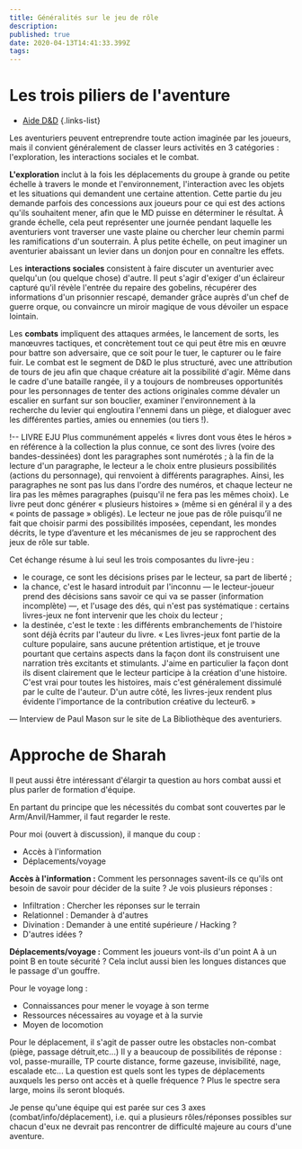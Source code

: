 ```yaml
---
title: Généralités sur le jeu de rôle
description: 
published: true
date: 2020-04-13T14:41:33.399Z
tags: 
---
```


# Les trois piliers de l'aventure

- [Aide D&D](https://www.aidedd.org/regles/) 
{.links-list}

Les aventuriers peuvent entreprendre toute action imaginée par les joueurs, mais il convient généralement de classer leurs activités en 3 catégories : l'exploration, les interactions sociales et le combat.

**L'exploration** inclut à la fois les déplacements du groupe à grande ou petite échelle à travers le monde et l'environnement, l'interaction avec les objets et les situations qui demandent une certaine attention. Cette partie du jeu demande parfois des concessions aux joueurs pour ce qui est des actions qu'ils souhaitent mener, afin que le MD puisse en déterminer le résultat. À grande échelle, cela peut représenter une journée pendant laquelle les aventuriers vont traverser une vaste plaine ou chercher leur chemin parmi les ramifications d'un souterrain. À plus petite échelle, on peut imaginer un aventurier abaissant un levier dans un donjon pour en connaître les effets.

Les **interactions sociales** consistent à faire discuter un aventurier avec quelqu'un (ou quelque chose) d'autre. Il peut s'agir d'exiger d'un éclaireur capturé qu'il révèle l'entrée du repaire des gobelins, récupérer des informations d'un prisonnier rescapé, demander grâce auprès d'un chef de guerre orque, ou convaincre un miroir magique de vous dévoiler un espace lointain.

Les **combats** impliquent des attaques armées, le lancement de sorts, les manœuvres tactiques, et concrètement tout ce qui peut être mis en œuvre pour battre son adversaire, que ce soit pour le tuer, le capturer ou le faire fuir. Le combat est le segment de D&D le plus structuré, avec une attribution de tours de jeu afin que chaque créature ait la possibilité d'agir. Même dans le cadre d'une bataille rangée, il y a toujours de nombreuses opportunités pour les personnages de tenter des actions originales comme dévaler un escalier en surfant sur son bouclier, examiner l'environnement à la recherche du levier qui engloutira l'ennemi dans un piège, et dialoguer avec les différentes parties, amies ou ennemies (ou tiers !).

!-- LIVRE EJU
Plus communément appelés « livres dont vous êtes le héros » en référence à la collection la plus connue, ce sont des livres (voire des bandes-dessinées) dont les paragraphes sont numérotés ; à la fin de la lecture d'un paragraphe, le lecteur a le choix entre plusieurs possibilités (actions du personnage), qui renvoient à différents paragraphes. Ainsi, les paragraphes ne sont pas lus dans l'ordre des numéros, et chaque lecteur ne lira pas les mêmes paragraphes (puisqu'il ne fera pas les mêmes choix). Le livre peut donc générer « plusieurs histoires » (même si en général il y a des « points de passage » obligés). Le lecteur ne joue pas de rôle puisqu’il ne fait que choisir parmi des possibilités imposées, cependant, les mondes décrits, le type d’aventure et les mécanismes de jeu se rapprochent des jeux de rôle sur table.

Cet échange résume à lui seul les trois composantes du livre-jeu :

- le courage, ce sont les décisions prises par le lecteur, sa part de liberté ;
- la chance, c'est le hasard introduit par l'inconnu — le lecteur-joueur prend des décisions sans savoir ce qui va se passer (information incomplète) —, et l'usage des dés, qui n'est pas systématique : certains livres-jeux ne font intervenir que les choix du lecteur ;
- la destinée, c'est le texte : les différents embranchements de l'histoire sont déjà écrits par l'auteur du livre.
« Les livres-jeux font partie de la culture populaire, sans aucune prétention artistique, et je trouve pourtant que certains aspects dans la façon dont ils construisent une narration très excitants et stimulants. J'aime en particulier la façon dont ils disent clairement que le lecteur participe à la création d'une histoire. C'est vrai pour toutes les histoires, mais c'est généralement dissimulé par le culte de l'auteur. D'un autre côté, les livres-jeux rendent plus évidente l'importance de la contribution créative du lecteur6. »

— Interview de Paul Mason sur le site de La Bibliothèque des aventuriers.

# Approche de Sharah

Il peut aussi être intéressant d'élargir ta question au hors combat aussi et plus parler de formation d'équipe.

En partant du principe que les nécessités du combat sont couvertes par le Arm/Anvil/Hammer, il faut regarder le reste.

Pour moi (ouvert à discussion), il manque du coup :

- Accès à l'information
- Déplacements/voyage

**Accès à l'information :** Comment les personnages savent-ils ce qu'ils ont besoin de savoir pour décider de la suite ? Je vois plusieurs réponses :

- Infiltration : Chercher les réponses sur le terrain
- Relationnel : Demander à d'autres
- Divination : Demander à une entité supérieure / Hacking ?
- D'autres idées ?

**Déplacements/voyage :** Comment les joueurs vont-ils d'un point A à un point B en toute sécurité ? Cela inclut aussi bien les longues distances que le passage d'un gouffre.

Pour le voyage long :

- Connaissances pour mener le voyage à son terme
- Ressources nécessaires au voyage et à la survie
- Moyen de locomotion

Pour le déplacement, il s'agit de passer outre les obstacles non-combat (piège, passage détruit,etc...) Il y a beaucoup de possibilités de réponse : vol, passe-muraille, TP courte distance, forme gazeuse, invisibilité, nage, escalade etc... La question est quels sont les types de déplacements auxquels les perso ont accès et à quelle fréquence ? Plus le spectre sera large, moins ils seront bloqués.

Je pense qu'une équipe qui est parée sur ces 3 axes (combat/info/déplacement), i.e. qui a plusieurs rôles/réponses possibles sur chacun d'eux ne devrait pas rencontrer de difficulté majeure au cours d'une aventure.
